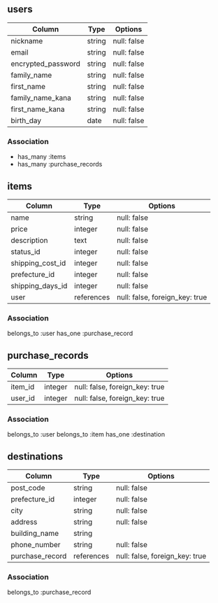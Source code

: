 ## users

| Column             | Type   | Options     |
| ------------------ | ------ | ----------- |
| nickname           | string | null: false |
| email              | string | null: false |
| encrypted_password | string | null: false |
| family_name        | string | null: false |
| first_name         | string | null: false |
| family_name_kana   | string | null: false |
| first_name_kana    | string | null: false |
| birth_day          | date   | null: false |

### Association

* has_many :items
* has_many :purchase_records

## items
<!-- 商品 -->

| Column           | Type       | Options                        |
| ---------------- | ---------- | ------------------------------ |
| name             | string     | null: false                    |
| price            | integer    | null: false                    |
| description      | text       | null: false                    |
| status_id   　　　| integer    | null: false                    |
| shipping_cost_id | integer    | null: false                    |
| prefecture_id    | integer    | null: false                    |
| shipping_days_id | integer    | null: false                    |
| user             | references | null: false, foreign_key: true |

### Association
belongs_to :user
has_one :purchase_record

## purchase_records  
<!-- 購入管理 -->

| Column        | Type    | Options                        |
| ------------- | ------- | ------------------------------ |
| item_id       | integer | null: false, foreign_key: true |
| user_id       | integer | null: false, foreign_key: true |

### Association
belongs_to :user
belongs_to :item
has_one :destination

## destinations  
<!-- 配送先 -->

| Column                    | Type       | Options                        |
| ------------------------- | ---------- | ------------------------------ |
| post_code                 | string     | null: false                    |
| prefecture_id             | integer    | null: false                    |
| city                      | string     | null: false                    |
| address                   | string     | null: false                    |
| building_name             | string     |                                |
| phone_number              | string     | null: false                    |
| purchase_record           | references | null: false, foreign_key: true |

### Association
belongs_to :purchase_record

